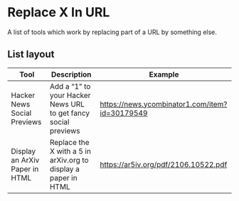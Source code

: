 # Replace X In URL
A list of tools which work by replacing part of a URL by something else.

## List layout

| Tool  | Description |  Example
| ------------- | ------------- | ------------- |
| Hacker News Social Previews  |  Add a “1” to your Hacker News URL to get fancy social previews  | https://news.ycombinator1.com/item?id=30179549  |
| Display an ArXiv Paper in HTML | Replace the X with a 5 in arXiv.org to display a paper in HTML  | https://ar5iv.org/pdf/2106.10522.pdf  |

